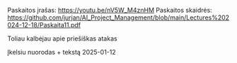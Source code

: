 Paskaitos įrašas: https://youtu.be/nV5W_M4znHM
Paskaitos skaidrės: https://github.com/jurjan/AI_Project_Management/blob/main/Lectures%202024-12-18/Paskaita11.pdf

Toliau kalbėjau apie priešiškas atakas

Įkelsiu nuorodas + tekstą 2025-01-12
